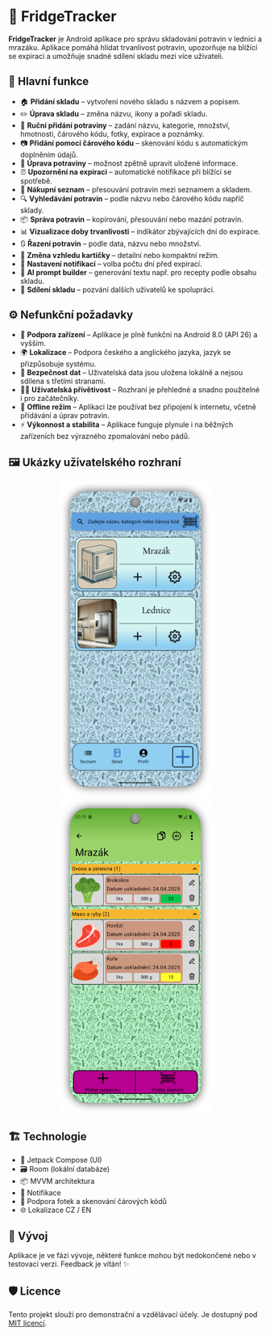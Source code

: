 # 🧊 FridgeTracker

**FridgeTracker** je Android aplikace pro správu skladování potravin v lednici a mrazáku. Aplikace pomáhá hlídat trvanlivost potravin, upozorňuje na blížící se expiraci a umožňuje snadné sdílení skladu mezi více uživateli.

## 📱 Hlavní funkce

- 🏠 **Přidání skladu** – vytvoření nového skladu s názvem a popisem.
- ✏️ **Úprava skladu** – změna názvu, ikony a pořadí skladu.
- 🥫 **Ruční přidání potraviny** – zadání názvu, kategorie, množství, hmotnosti, čárového kódu, fotky, expirace a poznámky.
- 📷 **Přidání pomocí čárového kódu** – skenování kódu s automatickým doplněním údajů.
- 🔄 **Úprava potraviny** – možnost zpětně upravit uložené informace.
- ⏰ **Upozornění na expiraci** – automatické notifikace při blížící se spotřebě.
- 🛒 **Nákupní seznam** – přesouvání potravin mezi seznamem a skladem.
- 🔍 **Vyhledávání potravin** – podle názvu nebo čárového kódu napříč sklady.
- 📦 **Správa potravin** – kopírování, přesouvání nebo mazání potravin.
- 📊 **Vizualizace doby trvanlivosti** – indikátor zbývajících dní do expirace.
- 🔃 **Řazení potravin** – podle data, názvu nebo množství.
- 🎴 **Změna vzhledu kartičky** – detailní nebo kompaktní režim.
- 📅 **Nastavení notifikací** – volba počtu dní před expirací.
- 🤖 **AI prompt builder** – generování textu např. pro recepty podle obsahu skladu.
- 👥 **Sdílení skladu** – pozvání dalších uživatelů ke spolupráci.

## ⚙️ Nefunkční požadavky

- 📱 **Podpora zařízení** – Aplikace je plně funkční na Android 8.0 (API 26) a vyšším.
- 🌍 **Lokalizace** – Podpora českého a anglického jazyka, jazyk se přizpůsobuje systému.
- 🔐 **Bezpečnost dat** – Uživatelská data jsou uložena lokálně a nejsou sdílena s třetími stranami.
- 🧑‍💻 **Uživatelská přívětivost** – Rozhraní je přehledné a snadno použitelné i pro začátečníky.
- 📴 **Offline režim** – Aplikaci lze používat bez připojení k internetu, včetně přidávání a úprav potravin.
- ⚡ **Výkonnost a stabilita** – Aplikace funguje plynule i na běžných zařízeních bez výrazného zpomalování nebo pádů.


## 🖼️ Ukázky uživatelského rozhraní

<p align="center">
  <img src="screenshots/czMojeSklady.png" alt="Moje sklady" width="300"/>
  <img src="screenshots/czSklad.png" alt="Detail skladu" width="300"/>
</p>

## 🏗️ Technologie

- 🧠 Jetpack Compose (UI)
- 🗃️ Room (lokální databáze)
- 📦 MVVM architektura
- 🔔 Notifikace
- 📸 Podpora fotek a skenování čárových kódů
- 🌐 Lokalizace CZ / EN

## 🚧 Vývoj

Aplikace je ve fázi vývoje, některé funkce mohou být nedokončené nebo v testovací verzi. Feedback je vítán! ✨

## 🛡️ Licence

Tento projekt slouží pro demonstrační a vzdělávací účely. Je dostupný pod [MIT licencí](LICENSE).
